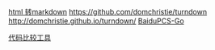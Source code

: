 [html 转markdown](https://tool.lu/markdown/) 
https://github.com/domchristie/turndown http://domchristie.github.io/turndown/
[BaiduPCS-Go](https://github.com/iikira/BaiduPCS-Go)

[代码比较工具](https://blog.csdn.net/yueliang2100/article/details/82190257)

